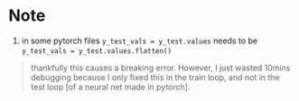 # Note  

1. in some pytorch files `y_test_vals = y_test.values` needs to be `y_test_vals = y_test.values.flatten()` 

> thankfully this causes a breaking error. However, I just wasted 10mins debugging because I only fixed this in the train loop, and not in the test loop [of a neural net made in pytorch]. 
